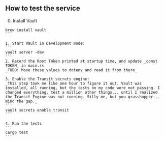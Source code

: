## How to test the service

0. Install Vault
````
brew install vault
```

1. Start Vault in Development mode:
```
vault server -dev
```
2. Record the Root Token printed at startup time, and update _const TOKEN_ in main.rs
_TODO: Move these values to dotenv and read it from there_

3. Enable the Transit secrets engine:
_This step took me like one hour to figure it out. Vault was installed, all running, but the tests on my code were not passing. I changed everything, test a million other things... until I realized the Transit Engine was not running. Silly me, but you grasshopper... mind the gap._
```
vault secrets enable transit
```

4. Run the tests
```
cargo test
```


